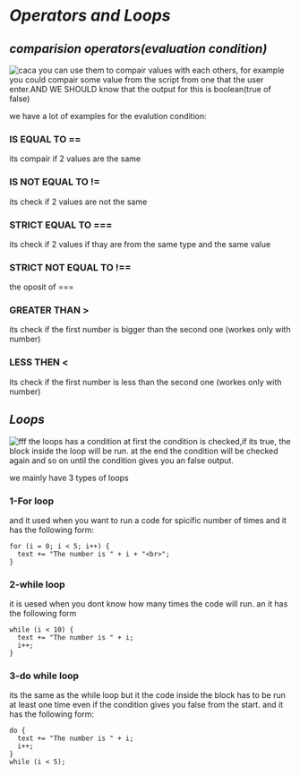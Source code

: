 # ***Operators and Loops***

## ***comparision operators(evaluation condition)***
 ![caca](https://theaccessbuddy.files.wordpress.com/2012/10/image4.png)
 you can use them to compair values with each others, for example you could compair some value from the script from one that the user enter.AND WE SHOULD know that the output for this is boolean(true of false)

 we have a lot of examples for the evalution condition:

 ### IS EQUAL TO ==
 its compair if 2 values are the same 
 ### IS NOT EQUAL TO !=
 its check if 2 values are not the same 
 ### STRICT EQUAL TO ===
 its check if 2 values if thay are from the same type and the same value 
 ### STRICT NOT EQUAL TO !==
 the oposit of ===
 ### GREATER THAN >
 its check if the first number is bigger than the second one 
 (workes only with number)
 ### LESS THEN <
its check if the first number is less than the second one 
 (workes only with number)

 ## ***Loops***
 ![fff](https://d2h0cx97tjks2p.cloudfront.net/blogs/wp-content/uploads/sites/2/2019/07/JavaScript-Loops.jpg)
the loops has a condition at first the condition is checked,if its true, the block inside the loop will be run. at the end the condition will be checked again and so on until the condition gives you an false output.

we mainly have 3 types of loops 

### 1-For loop

and it used when you want to run a code for spicific number of times and it has the following form:
```
for (i = 0; i < 5; i++) {
  text += "The number is " + i + "<br>";
}
```
### 2-while loop 
it is uesed when you dont know how many times the code will run. an it has the following form 
```
while (i < 10) {
  text += "The number is " + i;
  i++;
}
```
### 3-do while loop 
its the same as the while loop but it the code inside the block has to be run at least one time even if the condition gives you false from the start. and it has the following form:
```
do {
  text += "The number is " + i;
  i++;
}
while (i < 5);
```